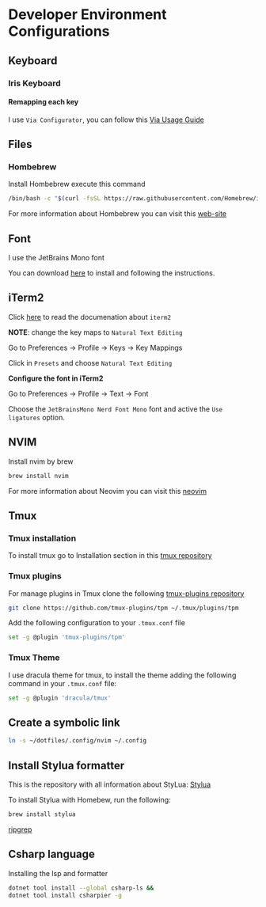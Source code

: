 # Developer Environment Configurations

## Keyboard

### Iris Keyboard

#### Remapping each key

I use `Via Configurator`, you can follow this [Via Usage Guide](https://docs.keeb.io/via)

## Files

### Hombebrew

Install Hombebrew execute this command

```bash
/bin/bash -c "$(curl -fsSL https://raw.githubusercontent.com/Homebrew/install/HEAD/install.sh)"
```

For more information about Hombebrew you can visit this [web-site](https://brew.sh/)

## Font

I use the JetBrains Mono font

You can download [here](https://www.jetbrains.com/lp/mono/) to install and following the instructions.

## iTerm2

Click [here](https://iterm2.com/) to read the documenation about `iterm2`

**NOTE**: change the key maps to `Natural Text Editing`

Go to Preferences -> Profile -> Keys -> Key Mappings

Click in `Presets` and choose `Natural Text Editing`

**Configure the font in iTerm2**

Go to Preferences -> Profile -> Text -> Font

Choose the `JetBrainsMono Nerd Font Mono` font and active the `Use ligatures` option.

## NVIM

Install nvim by brew

```bash
brew install nvim
```

For more information about Neovim you can visit this [neovim](https://neovim.io/)

## Tmux

### Tmux installation

To install tmux go to Installation section in this <a target="_blank" href="https://github.com/tmux/tmux#welcome-to-tmux">tmux repository</a>

### Tmux plugins

For manage plugins in Tmux clone the following <a target="_blank" href="https://github.com/tmux-plugins/tpm">tmux-plugins repository</a>

```bash
git clone https://github.com/tmux-plugins/tpm ~/.tmux/plugins/tpm
```

Add the following configuration to your `.tmux.conf` file

```zsh
set -g @plugin 'tmux-plugins/tpm'
```

### Tmux Theme

I use dracula theme for tmux, to install the theme adding the following command in your `.tmux.conf` file:

```bash
set -g @plugin 'dracula/tmux'
```

## Create a symbolic link

```bash
ln -s ~/dotfiles/.config/nvim ~/.config
```

## Install Stylua formatter

This is the repository with all information about StyLua: [Stylua](https://github.com/JohnnyMorganz/StyLua)

To install Stylua with Homebew, run the following:

```bash
brew install stylua
```

[ripgrep](https://github.com/BurntSushi/ripgrep)

## Csharp language

Installing the lsp and formatter

```bash
dotnet tool install --global csharp-ls &&
dotnet tool install csharpier -g
```

